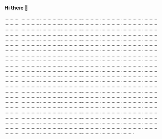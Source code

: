 ### Hi there 👋

.................................................................................................................................................................................................................................................................................................................................................................................................................................................................................................................................................................................................................................................................................................................................................................................................................................................................................................................................................................................................................................................................................................................................................................................................................................................................................................................................................................................................................................................................................................................................................................................................................................................................................................................................................................................................................................................................................................................................................................................................................................................................................................................................................................................................................................................................................................................................................................................................................................................................................................................................................................................................................................................................................................................................................................................................................................................................................................................................................